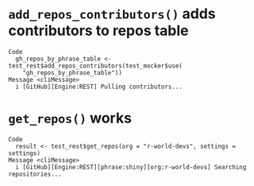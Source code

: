 # `add_repos_contributors()` adds contributors to repos table

    Code
      gh_repos_by_phrase_table <- test_rest$add_repos_contributors(test_mocker$use(
        "gh_repos_by_phrase_table"))
    Message <cliMessage>
      i [GitHub][Engine:REST] Pulling contributors...

# `get_repos()` works

    Code
      result <- test_rest$get_repos(org = "r-world-devs", settings = settings)
    Message <cliMessage>
      i [GitHub][Engine:REST][phrase:shiny][org:r-world-devs] Searching repositories...

